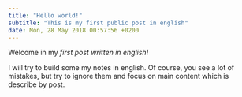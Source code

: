 ```yaml
---
title: "Hello world!"
subtitle: "This is my first public post in english"
date: Mon, 28 May 2018 00:57:56 +0200
---
```


Welcome in my _first post written in english!_

I will try to build some my notes in english. Of course, you see a lot of 
mistakes, but try to ignore them and focus on main content which is describe 
by post.
